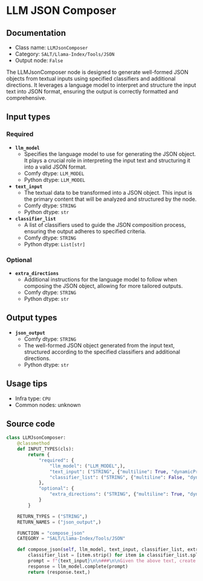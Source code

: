 # LLM JSON Composer
## Documentation
- Class name: `LLMJsonComposer`
- Category: `SALT/Llama-Index/Tools/JSON`
- Output node: `False`

The LLMJsonComposer node is designed to generate well-formed JSON objects from textual inputs using specified classifiers and additional directions. It leverages a language model to interpret and structure the input text into JSON format, ensuring the output is correctly formatted and comprehensive.
## Input types
### Required
- **`llm_model`**
    - Specifies the language model to use for generating the JSON object. It plays a crucial role in interpreting the input text and structuring it into a valid JSON format.
    - Comfy dtype: `LLM_MODEL`
    - Python dtype: `LLM_MODEL`
- **`text_input`**
    - The textual data to be transformed into a JSON object. This input is the primary content that will be analyzed and structured by the node.
    - Comfy dtype: `STRING`
    - Python dtype: `str`
- **`classifier_list`**
    - A list of classifiers used to guide the JSON composition process, ensuring the output adheres to specified criteria.
    - Comfy dtype: `STRING`
    - Python dtype: `List[str]`
### Optional
- **`extra_directions`**
    - Additional instructions for the language model to follow when composing the JSON object, allowing for more tailored outputs.
    - Comfy dtype: `STRING`
    - Python dtype: `str`
## Output types
- **`json_output`**
    - Comfy dtype: `STRING`
    - The well-formed JSON object generated from the input text, structured according to the specified classifiers and additional directions.
    - Python dtype: `str`
## Usage tips
- Infra type: `CPU`
- Common nodes: unknown


## Source code
```python
class LLMJsonComposer:
    @classmethod
    def INPUT_TYPES(cls):
        return {
            "required": {
                "llm_model": ("LLM_MODEL",),
                "text_input": ("STRING", {"multiline": True, "dynamicPrompts": False, "placeholder": "Data..."}),
                "classifier_list": ("STRING", {"multiline": False, "dynamicPrompts": False}),
            },
            "optional": {
                "extra_directions": ("STRING", {"multiline": True, "dynamicPrompts": False, "placeholder": "Extra directions for the LLM to follow..."}),
            }
        }

    RETURN_TYPES = ("STRING",)
    RETURN_NAMES = ("json_output",)

    FUNCTION = "compose_json"
    CATEGORY = "SALT/Llama-Index/Tools/JSON"

    def compose_json(self, llm_model, text_input, classifier_list, extra_directions=""):
        classifier_list = [item.strip() for item in classifier_list.split(",") if item.strip()]
        prompt = f"{text_input}\n\n###\n\nGiven the above text, create a valid JSON object utilizing *all* of the data; using the following classifiers: {classifier_list}.\n\n{extra_directions}\n\nPlease ensure the JSON output is properly formatted, and does not omit any data."
        response = llm_model.complete(prompt)
        return (response.text,)

```
